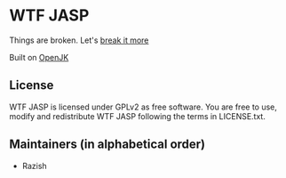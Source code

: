# WTF JASP

Things are broken. Let's [break it more](TODO.md)

Built on [OpenJK](https://github.com/JACoders/OpenJK)

## License

WTF JASP is licensed under GPLv2 as free software. You are free to use, modify and redistribute WTF JASP following the terms in LICENSE.txt.

## Maintainers (in alphabetical order)

* Razish
